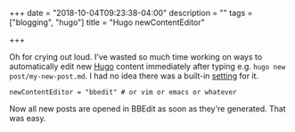 +++
date = "2018-10-04T09:23:38-04:00"
description = ""
tags = ["blogging", "hugo"]
title = "Hugo newContentEditor"

+++


Oh for crying out loud. I've wasted so much time working on ways to automatically edit new [Hugo](https://gohugo.io/) content immediately after typing e.g. `hugo new post/my-new-post.md`. I had no idea there was a built-in [setting](https://gohugo.io/getting-started/configuration/) for it.

```
newContentEditor = "bbedit" # or vim or emacs or whatever
```

Now all new posts are opened in BBEdit as soon as they're generated. That was easy. 